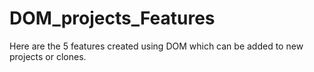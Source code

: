 # DOM_projects_Features
Here are the 5 features created using DOM which can be added to new projects or clones.
